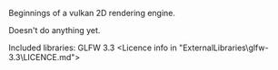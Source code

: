 
Beginnings of a vulkan 2D rendering engine.

Doesn't do anything yet.


Included libraries:
GLFW 3.3 <Licence info in "ExternalLibraries\glfw-3.3\LICENCE.md">

